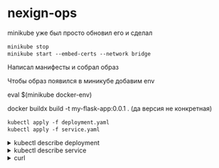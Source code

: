 # nexign-ops
minikube уже был просто обновил его и сделал 

```
minikube stop 
minikube start --embed-certs --network bridge
```

Написал манифесты и собрал образ

Чтобы образ появился в миникубе добавим env

eval $(minikube docker-env)

docker buildx build -t my-flask-app:0.0.1 . (да версия не конкретная)

```
kubectl apply -f deployment.yaml
kubectl apply -f service.yaml
```
<details>
<summary>kubectl describe deployment</summary>

![kubectl describe deployment](describe.png)

</details>


<details>
<summary>kubectl describe service</summary>

![kubectl describe service](describe2.png)

</details>

<details>
<summary>curl</summary>

![kubectl describe service](curl.jpg)

</details>